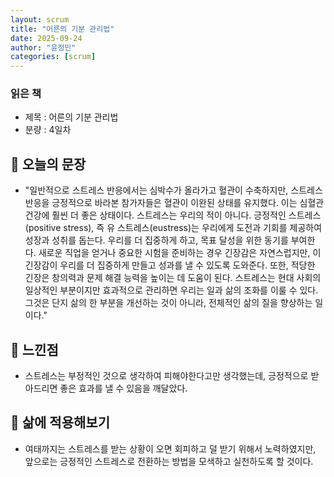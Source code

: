 ```yaml
---
layout: scrum
title: "어른의 기분 관리법"
date: 2025-09-24
author: "윤정민"
categories: [scrum]
---
```


### 읽은 책
- 제목 : 어른의 기분 관리법
- 분량 : 4일차

## 📝 오늘의 문장
- "일반적으로 스트레스 반응에서는 심박수가 올라가고 혈관이 수축하지만, 스트레스 반응을 긍정적으로 바라본 참가자들은 혈관이 이완된 상태를 유지했다. 이는 심혈관 건강에 훨씬 더 좋은 상태이다. 스트레스는 우리의 적이 아니다. 긍정적인 스트레스(positive stress), 즉 유 스트레스(eustress)는 우리에게 도전과 기회를 제공하여 성장과 성취를 돕는다. 우리를 더 집중하게 하고, 목표 달성을 위한 동기를 부여한다. 새로운 직업을 얻거나 중요한 시험을 준비하는 경우 긴장감은 자연스럽지만, 이 긴장감이 우리를 더 집중하게 만들고 성과를 낼 수 있도록 도와준다. 또한, 적당한 긴장은 창의력과 문제 해결 능력을 높이는 데 도움이 된다.
스트레스는 현대 사회의 일상적인 부분이지만 효과적으로 관리하면 우리는 일과 삶의 조화를 이룰 수 있다. 그것은 단지 삶의 한 부분을 개선하는 것이 아니라, 전체적인 삶의 질을 향상하는 일이다."

## 💭 느낀점
- 스트레스는 부정적인 것으로 생각하여 피해야한다고만 생각했는데, 긍정적으로 받아드리면 좋은 효과를 낼 수 있음을 깨달았다. 

## 🎯 삶에 적용해보기 
- 여태까지는 스트레스를 받는 상황이 오면 회피하고 덜 받기 위해서 노력하였지만, 앞으로는 긍정적인 스트레스로 전환하는 방법을 모색하고 실천하도록 할 것이다.